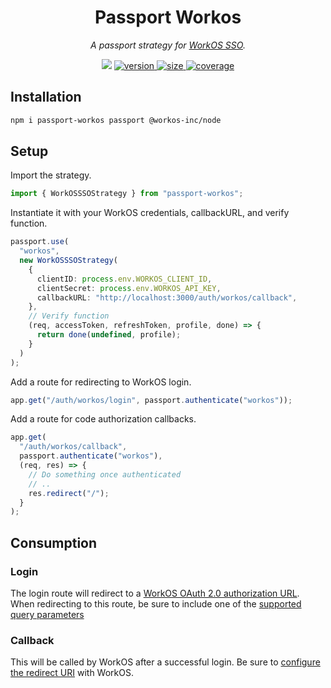 <h1 align="center">Passport Workos</h1>
<p align="center"><i>A passport strategy for <a href="https://workos.com/docs/reference/sso">WorkOS SSO</a>.</i></p>

<p align="center">
  <img src="https://img.shields.io/github/checks-status/andyrichardson/passport-workos/master.svg" />
  <a href="https://npmjs.com/package/passport-workos">
    <img src="https://img.shields.io/npm/v/passport-workos.svg" alt="version" />
  </a>
  <a href="https://bundlephobia.com/result?p=passport-workos">
    <img src="https://img.shields.io/bundlephobia/minzip/passport-workos.svg" alt="size" />
  </a>
  <a href="https://codecov.io/gh/andyrichardson/passport-workos">
    <img src="https://img.shields.io/codecov/c/github/andyrichardson/passport-workos.svg" alt="coverage">
  </a>
</p>

## Installation

```sh
npm i passport-workos passport @workos-inc/node
```

## Setup

Import the strategy.

```ts
import { WorkOSSSOStrategy } from "passport-workos";
```

Instantiate it with your WorkOS credentials, callbackURL, and verify function.

```ts
passport.use(
  "workos",
  new WorkOSSSOStrategy(
    {
      clientID: process.env.WORKOS_CLIENT_ID,
      clientSecret: process.env.WORKOS_API_KEY,
      callbackURL: "http://localhost:3000/auth/workos/callback",
    },
    // Verify function
    (req, accessToken, refreshToken, profile, done) => {
      return done(undefined, profile);
    }
  )
);
```

Add a route for redirecting to WorkOS login.

```ts
app.get("/auth/workos/login", passport.authenticate("workos"));
```

Add a route for code authorization callbacks.

```ts
app.get(
  "/auth/workos/callback",
  passport.authenticate("workos"),
  (req, res) => {
    // Do something once authenticated
    // ..
    res.redirect("/");
  }
);
```

## Consumption

### Login

The login route will redirect to a [WorkOS OAuth 2.0 authorization URL](https://workos.com/docs/reference/sso/get-authorization-url). When redirecting to this route, be sure to include one of the [supported query parameters](https://workos.com/docs/reference/sso/get-authorization-url)

### Callback

This will be called by WorkOS after a successful login. Be sure to [configure the redirect URI](https://workos.com/docs/reference/sso/redirect-uri) with WorkOS.
